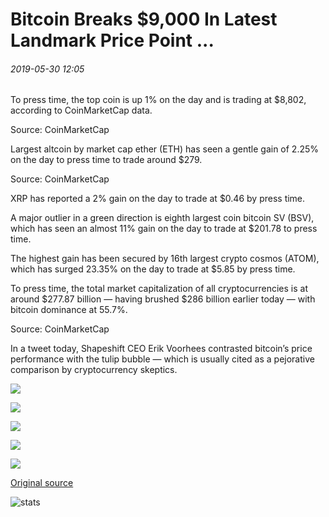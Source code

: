 # Bitcoin Breaks $9,000 In Latest Landmark Price Point ...

###### 2019-05-30 12:05

To press time, the top coin is up 1% on the day and is trading at $8,802, according to CoinMarketCap data.

Source: CoinMarketCap

Largest altcoin by market cap ether (ETH) has seen a gentle gain of 2.25% on the day to press time to trade around $279.

Source: CoinMarketCap

XRP has reported a 2% gain on the day to trade at $0.46 by press time.

A major outlier in a green direction is eighth largest coin bitcoin SV (BSV), which has seen an almost 11% gain on the day to trade at $201.78 to press time.

The highest gain has been secured by 16th largest crypto cosmos (ATOM), which has surged 23.35% on the day to trade at $5.85 by press time.

To press time, the total market capitalization of all cryptocurrencies is at around $277.87 billion — having brushed $286 billion earlier today — with bitcoin dominance at 55.7%.

Source: CoinMarketCap

In a tweet today, Shapeshift CEO Erik Voorhees contrasted bitcoin’s price performance with the tulip bubble — which is usually cited as a pejorative comparison by cryptocurrency skeptics.

![](https://s3.cointelegraph.com/storage/uploads/view/b71c06e258480dc8c6677509e1ac4dec.png)

![](https://s3.cointelegraph.com/storage/uploads/view/f7a9ccee58a0c1214e20d4722ac2d5ac.png)

![](https://s3.cointelegraph.com/storage/uploads/view/5d9cbcbf46db30f6da9bc86fe9ce86b7.png)

![](https://s3.cointelegraph.com/storage/uploads/view/58b82b7880ec9455f544bf7391cc5e65.png)

![](https://s3.cointelegraph.com/storage/uploads/view/e47167a20c27428efcf459485b1b8ba8.png)

[Original source](https://cointelegraph.com/news/bitcoin-breaks-9-000-in-latest-landmark-price-point)

![stats](https://c.statcounter.com/11760860/0/a89fa40b/1/ "stats")